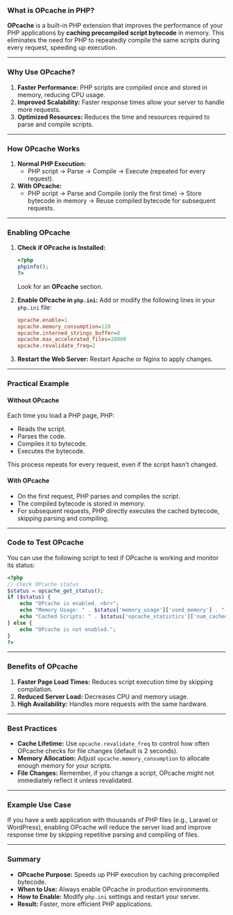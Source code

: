 ### **What is OPcache in PHP?**

**OPcache** is a built-in PHP extension that improves the performance of your PHP applications by **caching precompiled script bytecode** in memory. This eliminates the need for PHP to repeatedly compile the same scripts during every request, speeding up execution.

---

### **Why Use OPcache?**

1. **Faster Performance:** PHP scripts are compiled once and stored in memory, reducing CPU usage.
2. **Improved Scalability:** Faster response times allow your server to handle more requests.
3. **Optimized Resources:** Reduces the time and resources required to parse and compile scripts.

---

### **How OPcache Works**

1. **Normal PHP Execution:**
   - PHP script → Parse → Compile → Execute (repeated for every request).
2. **With OPcache:**
   - PHP script → Parse and Compile (only the first time) → Store bytecode in memory → Reuse compiled bytecode for subsequent requests.

---

### **Enabling OPcache**

1. **Check if OPcache is Installed:**

   ```php
   <?php
   phpinfo();
   ?>
   ```

   Look for an **OPcache** section.

2. **Enable OPcache in `php.ini`:**
   Add or modify the following lines in your `php.ini` file:

   ```ini
   opcache.enable=1
   opcache.memory_consumption=128
   opcache.interned_strings_buffer=8
   opcache.max_accelerated_files=10000
   opcache.revalidate_freq=2
   ```

3. **Restart the Web Server:**
   Restart Apache or Nginx to apply changes.

---

### **Practical Example**

#### **Without OPcache**

Each time you load a PHP page, PHP:

- Reads the script.
- Parses the code.
- Compiles it to bytecode.
- Executes the bytecode.

This process repeats for every request, even if the script hasn't changed.

#### **With OPcache**

- On the first request, PHP parses and compiles the script.
- The compiled bytecode is stored in memory.
- For subsequent requests, PHP directly executes the cached bytecode, skipping parsing and compiling.

---

### **Code to Test OPcache**

You can use the following script to test if OPcache is working and monitor its status:

```php
<?php
// Check OPcache status
$status = opcache_get_status();
if ($status) {
    echo "OPcache is enabled. <br>";
    echo "Memory Usage: " . $status['memory_usage']['used_memory'] . " bytes used.<br>";
    echo "Cached Scripts: " . $status['opcache_statistics']['num_cached_scripts'] . "<br>";
} else {
    echo "OPcache is not enabled.";
}
?>
```

---

### **Benefits of OPcache**

1. **Faster Page Load Times:** Reduces script execution time by skipping compilation.
2. **Reduced Server Load:** Decreases CPU and memory usage.
3. **High Availability:** Handles more requests with the same hardware.

---

### **Best Practices**

- **Cache Lifetime:** Use `opcache.revalidate_freq` to control how often OPcache checks for file changes (default is 2 seconds).
- **Memory Allocation:** Adjust `opcache.memory_consumption` to allocate enough memory for your scripts.
- **File Changes:** Remember, if you change a script, OPcache might not immediately reflect it unless revalidated.

---

### **Example Use Case**

If you have a web application with thousands of PHP files (e.g., Laravel or WordPress), enabling OPcache will reduce the server load and improve response time by skipping repetitive parsing and compiling of files.

---

### **Summary**

- **OPcache Purpose:** Speeds up PHP execution by caching precompiled bytecode.
- **When to Use:** Always enable OPcache in production environments.
- **How to Enable:** Modify `php.ini` settings and restart your server.
- **Result:** Faster, more efficient PHP applications.
